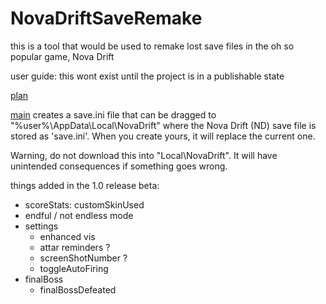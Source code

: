 # NovaDriftSaveRemake
this is a tool that would be used to remake lost save files in the oh so popular game, Nova Drift

user guide: 
this wont exist until the project is in a publishable state

[plan](plan.md)

[main](main.py) creates a save.ini file that can be dragged to "%user%\AppData\Local\NovaDrift" where the Nova Drift (ND) save file is stored as 'save.ini'. When you create yours, it will replace the current one. 

Warning, do not download this into "Local\NovaDrift". It will have unintended consequences if something goes wrong. 


things added in the 1.0 release beta:
- scoreStats: customSkinUsed
- endful / not endless mode
- settings
    - enhanced vis
    - attar reminders ?
    - screenShotNumber ?
    - toggleAutoFiring
- finalBoss
    - finalBossDefeated